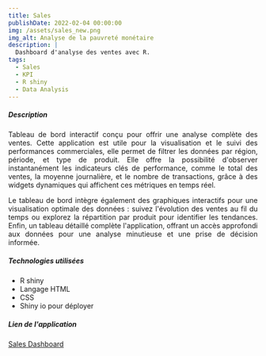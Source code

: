 ```yaml
---
title: Sales
publishDate: 2022-02-04 00:00:00
img: /assets/sales_new.png
img_alt: Analyse de la pauvreté monétaire
description: |
  Dashboard d'analyse des ventes avec R. 
tags:
  - Sales
  - KPI
  - R shiny
  - Data Analysis
---
```


##### Description 


<p style="text-align: justify;">
Tableau de bord interactif conçu pour offrir une analyse complète des ventes. Cette application est utile pour la visualisation et le suivi des performances commerciales, elle permet de filtrer les données par région, période, et type de produit. Elle offre la possibilité d'observer instantanément les indicateurs clés de performance, comme le total des ventes, la moyenne journalière, et le nombre de transactions, grâce à des widgets dynamiques qui affichent ces métriques en temps réel. 
</p>

<p style="text-align: justify;">
Le tableau de bord intègre également des graphiques interactifs pour une visualisation optimale des données : suivez l'évolution des ventes au fil du temps ou explorez la répartition par produit pour identifier les tendances. Enfin, un tableau détaillé complète l'application, offrant un accès approfondi aux données pour une analyse minutieuse et une prise de décision informée.
</p>


##### Technologies utilisées 

- R shiny
- Langage HTML
- CSS
- Shiny io pour déployer


##### Lien de l'application 


 <a href="https://parfaitjulien.shinyapps.io/sales_dashboard/">Sales Dashboard</a>